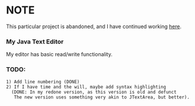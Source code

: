 # NOTE
This particular project is abandoned, and I have continued working [here](https://github.com/brimstone-/APCompSci/tree/master/Projects/TextEditorFinal).

### My Java Text Editor

My editor has basic read/write functionality.

### TODO:
	1) Add line numbering (DONE)
	2) If I have time and the will, maybe add syntax highlighting 
	  (DONE: In my redone version, as this version is old and defunct
	   The new version uses something very akin to JTextArea, but better).
